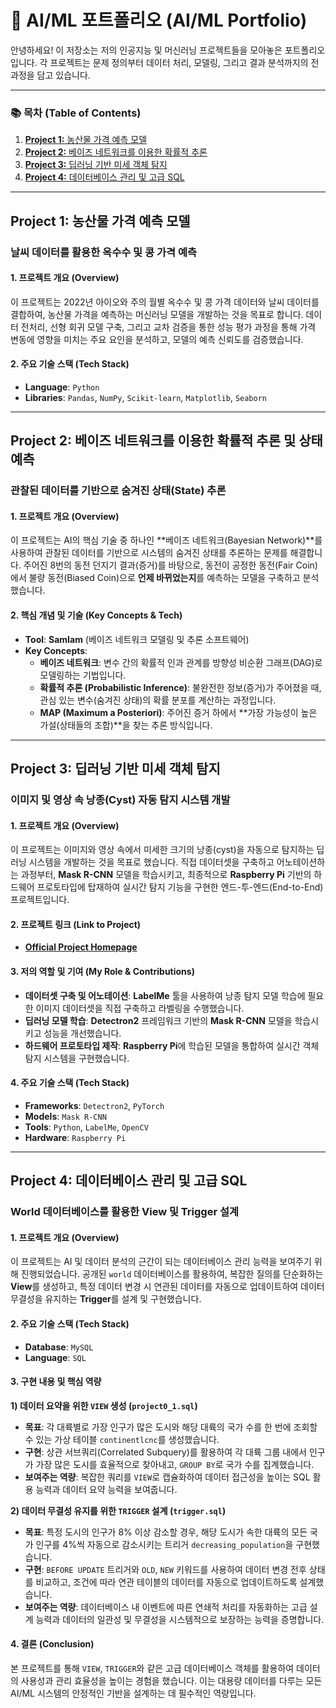 # 🤖 AI/ML 포트폴리오 (AI/ML Portfolio)

안녕하세요! 이 저장소는 저의 인공지능 및 머신러닝 프로젝트들을 모아놓은 포트폴리오입니다. 각 프로젝트는 문제 정의부터 데이터 처리, 모델링, 그리고 결과 분석까지의 전 과정을 담고 있습니다.

---

### 📚 목차 (Table of Contents)
1. [**Project 1:** 농산물 가격 예측 모델](#project-1-농산물-가격-예측-모델)
2. [**Project 2:** 베이즈 네트워크를 이용한 확률적 추론](#project-2-베이즈-네트워크를-이용한-확률적-추론-및-상태-예측)
3. [**Project 3:** 딥러닝 기반 미세 객체 탐지](#project-3-딥러닝-기반-미세-객체-탐지)
4. [**Project 4:** 데이터베이스 관리 및 고급 SQL](#project-4-데이터베이스-관리-및-고급-sql)

---

## **Project 1: 농산물 가격 예측 모델**
### **날씨 데이터를 활용한 옥수수 및 콩 가격 예측**

#### **1. 프로젝트 개요 (Overview)**
이 프로젝트는 2022년 아이오와 주의 월별 옥수수 및 콩 가격 데이터와 날씨 데이터를 결합하여, 농산물 가격을 예측하는 머신러닝 모델을 개발하는 것을 목표로 합니다. 데이터 전처리, 선형 회귀 모델 구축, 그리고 교차 검증을 통한 성능 평가 과정을 통해 가격 변동에 영향을 미치는 주요 요인을 분석하고, 모델의 예측 신뢰도를 검증했습니다.

#### **2. 주요 기술 스택 (Tech Stack)**
- **Language**: `Python`
- **Libraries**: `Pandas`, `NumPy`, `Scikit-learn`, `Matplotlib`, `Seaborn`

---

## **Project 2: 베이즈 네트워크를 이용한 확률적 추론 및 상태 예측**
### **관찰된 데이터를 기반으로 숨겨진 상태(State) 추론**

#### **1. 프로젝트 개요 (Overview)**
이 프로젝트는 AI의 핵심 기술 중 하나인 **베이즈 네트워크(Bayesian Network)**를 사용하여 관찰된 데이터를 기반으로 시스템의 숨겨진 상태를 추론하는 문제를 해결합니다. 주어진 8번의 동전 던지기 결과(증거)를 바탕으로, 동전이 공정한 동전(Fair Coin)에서 불량 동전(Biased Coin)으로 **언제 바뀌었는지**를 예측하는 모델을 구축하고 분석했습니다.

#### **2. 핵심 개념 및 기술 (Key Concepts & Tech)**
- **Tool**: **SamIam** (베이즈 네트워크 모델링 및 추론 소프트웨어)
- **Key Concepts**:
    - **베이즈 네트워크**: 변수 간의 확률적 인과 관계를 방향성 비순환 그래프(DAG)로 모델링하는 기법입니다.
    - **확률적 추론 (Probabilistic Inference)**: 불완전한 정보(증거)가 주어졌을 때, 관심 있는 변수(숨겨진 상태)의 확률 분포를 계산하는 과정입니다.
    - **MAP (Maximum a Posteriori)**: 주어진 증거 하에서 **가장 가능성이 높은 가설(상태들의 조합)**을 찾는 추론 방식입니다.

---

## **Project 3: 딥러닝 기반 미세 객체 탐지**
### **이미지 및 영상 속 낭종(Cyst) 자동 탐지 시스템 개발**

#### **1. 프로젝트 개요 (Overview)**
이 프로젝트는 이미지와 영상 속에서 미세한 크기의 낭종(cyst)을 자동으로 탐지하는 딥러닝 시스템을 개발하는 것을 목표로 했습니다. 직접 데이터셋을 구축하고 어노테이션하는 과정부터, **Mask R-CNN** 모델을 학습시키고, 최종적으로 **Raspberry Pi** 기반의 하드웨어 프로토타입에 탑재하여 실시간 탐지 기능을 구현한 엔드-투-엔드(End-to-End) 프로젝트입니다.

#### **2. 프로젝트 링크 (Link to Project)**
- **[Official Project Homepage](https://sddec23-10.sd.ece.iastate.edu/)**

#### **3. 저의 역할 및 기여 (My Role & Contributions)**
- **데이터셋 구축 및 어노테이션**: **LabelMe** 툴을 사용하여 낭종 탐지 모델 학습에 필요한 이미지 데이터셋을 직접 구축하고 라벨링을 수행했습니다.
- **딥러닝 모델 학습**: **Detectron2** 프레임워크 기반의 **Mask R-CNN** 모델을 학습시키고 성능을 개선했습니다.
- **하드웨어 프로토타입 제작**: **Raspberry Pi**에 학습된 모델을 통합하여 실시간 객체 탐지 시스템을 구현했습니다.

#### **4. 주요 기술 스택 (Tech Stack)**
- **Frameworks**: `Detectron2`, `PyTorch`
- **Models**: `Mask R-CNN`
- **Tools**: `Python`, `LabelMe`, `OpenCV`
- **Hardware**: `Raspberry Pi`

---

## **Project 4: 데이터베이스 관리 및 고급 SQL**
### **World 데이터베이스를 활용한 View 및 Trigger 설계**

#### **1. 프로젝트 개요 (Overview)**
이 프로젝트는 AI 및 데이터 분석의 근간이 되는 데이터베이스 관리 능력을 보여주기 위해 진행되었습니다. 공개된 `world` 데이터베이스를 활용하여, 복잡한 질의를 단순화하는 **View**를 생성하고, 특정 데이터 변경 시 연관된 데이터를 자동으로 업데이트하여 데이터 무결성을 유지하는 **Trigger**를 설계 및 구현했습니다.

#### **2. 주요 기술 스택 (Tech Stack)**
- **Database**: `MySQL`
- **Language**: `SQL`

#### **3. 구현 내용 및 핵심 역량**

**1) 데이터 요약을 위한 `VIEW` 생성 (`project0_1.sql`)**
- **목표**: 각 대륙별로 가장 인구가 많은 도시와 해당 대륙의 국가 수를 한 번에 조회할 수 있는 가상 테이블 `continentlcnc`를 생성했습니다.
- **구현**: 상관 서브쿼리(Correlated Subquery)를 활용하여 각 대륙 그룹 내에서 인구가 가장 많은 도시를 효율적으로 찾아내고, `GROUP BY`로 국가 수를 집계했습니다.
- **보여주는 역량**: 복잡한 쿼리를 `VIEW`로 캡슐화하여 데이터 접근성을 높이는 SQL 활용 능력과 데이터 요약 능력을 보여줍니다.

**2) 데이터 무결성 유지를 위한 `TRIGGER` 설계 (`trigger.sql`)**
- **목표**: 특정 도시의 인구가 8% 이상 감소할 경우, 해당 도시가 속한 대륙의 모든 국가 인구를 4%씩 자동으로 감소시키는 트리거 `decreasing_population`을 구현했습니다.
- **구현**: `BEFORE UPDATE` 트리거와 `OLD`, `NEW` 키워드를 사용하여 데이터 변경 전후 상태를 비교하고, 조건에 따라 연관 테이블의 데이터를 자동으로 업데이트하도록 설계했습니다.
- **보여주는 역량**: 데이터베이스 내 이벤트에 따른 연쇄적 처리를 자동화하는 고급 설계 능력과 데이터의 일관성 및 무결성을 시스템적으로 보장하는 능력을 증명합니다.

#### **4. 결론 (Conclusion)**
본 프로젝트를 통해 `VIEW`, `TRIGGER`와 같은 고급 데이터베이스 객체를 활용하여 데이터의 사용성과 관리 효율성을 높이는 경험을 했습니다. 이는 대용량 데이터를 다루는 모든 AI/ML 시스템의 안정적인 기반을 설계하는 데 필수적인 역량입니다.
